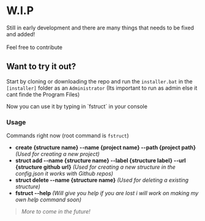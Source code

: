 # W.I.P
<p>Still in early development and there are many things that needs to be fixed and added! <br></br> Feel free to contribute</p>

## Want to try it out?
Start by cloning or downloading the repo and run the `installer.bat` in the `[installer]` folder as an `Administrator` (Its important to run as admin else it cant finde the Program Files)
<p>Now you can use it by typing in `fstruct` in your console</p>

### Usage
Commands right now (root command is `fstruct`)
- **create {structure name} --name {project name} --path {project path}** *(Used for creating a new project)*
- **struct add --name {structure name} --label {structure label} --url {structure github url}** *(Used for creating a new structure in the config.json it works with Github repos)*
- **struct delete --name {structure name}** *(Used for deleting a existing structure)*
- **fstruct --help** *(Will give you help if you are lost i will work on making my own help command soon)*
> *More to come in the future!*
